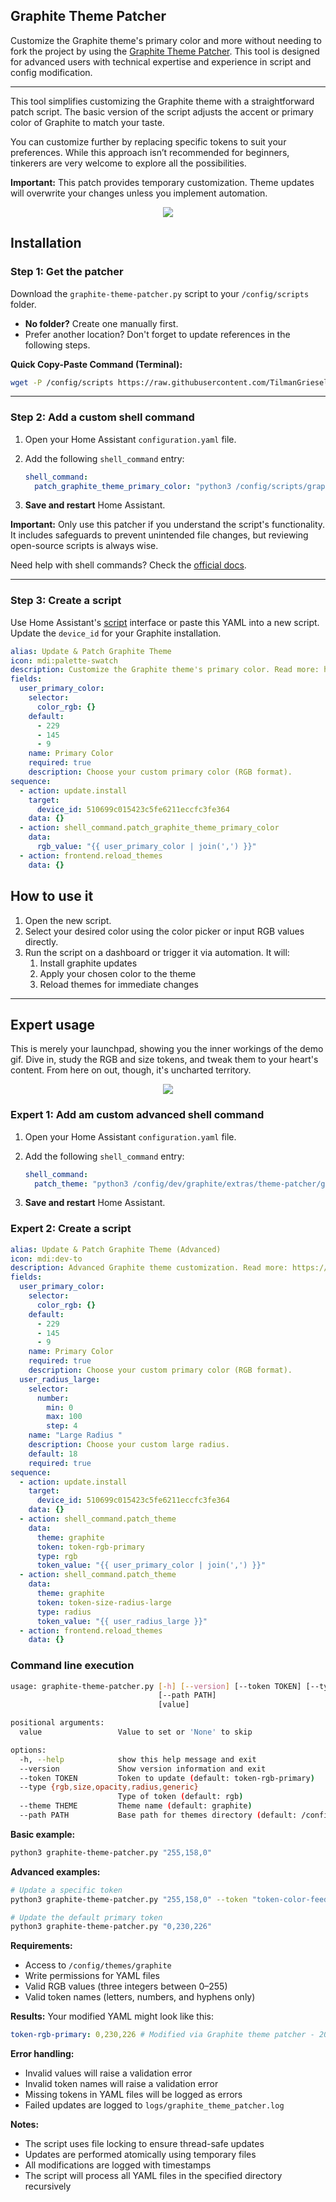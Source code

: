 ## Graphite Theme Patcher

Customize the Graphite theme's primary color and more without needing to fork the project by using the [Graphite Theme Patcher](https://github.com/TilmanGriesel/graphite/blob/main/extras/theme-patcher/README.md). This tool is designed for advanced users with technical expertise and experience in script and config modification.

---

This tool simplifies customizing the Graphite theme with a straightforward patch script. The basic version of the script adjusts the accent or primary color of Graphite to match your taste.

You can customize further by replacing specific tokens to suit your preferences. While this approach isn’t recommended for beginners, tinkerers are very welcome to explore all the possibilities.

**Important:** This patch provides temporary customization. Theme updates will overwrite your changes unless you implement automation.

<p align="center"><img src="https://raw.githubusercontent.com/TilmanGriesel/graphite/HEAD/docs/screenshots/graphite_theme_patcher_demo_accent.gif"/></p>

## Installation

### **Step 1: Get the patcher**

Download the `graphite-theme-patcher.py` script to your `/config/scripts` folder.

- **No folder?** Create one manually first.
- Prefer another location? Don't forget to update references in the following steps.

**Quick Copy-Paste Command (Terminal):**

```bash
wget -P /config/scripts https://raw.githubusercontent.com/TilmanGriesel/graphite/refs/heads/main/extras/theme-patcher/graphite-theme-patcher.py
```

---

### **Step 2: Add a custom shell command**

1. Open your Home Assistant `configuration.yaml` file.
1. Add the following `shell_command` entry:

   ```yaml
   shell_command:
     patch_graphite_theme_primary_color: "python3 /config/scripts/graphite-theme-patcher.py {{ rgb_value }}"
   ```

1. **Save and restart** Home Assistant.

**Important:** Only use this patcher if you understand the script's functionality. It includes safeguards to prevent unintended file changes, but reviewing open-source scripts is always wise.

Need help with shell commands? Check the [official docs](https://www.home-assistant.io/integrations/shell_command/).

---

### **Step 3: Create a script**

Use Home Assistant's [script](https://my.home-assistant.io/redirect/scripts/) interface or paste this YAML into a new script. Update the `device_id` for your Graphite installation.

```yaml
alias: Update & Patch Graphite Theme
icon: mdi:palette-swatch
description: Customize the Graphite theme's primary color. Read more: https://github.com/TilmanGriesel/graphite/tree/main/extras/theme-patcher
fields:
  user_primary_color:
    selector:
      color_rgb: {}
    default:
      - 229
      - 145
      - 9
    name: Primary Color
    required: true
    description: Choose your custom primary color (RGB format).
sequence:
  - action: update.install
    target:
      device_id: 510699c015423c5fe6211eccfc3fe364
    data: {}
  - action: shell_command.patch_graphite_theme_primary_color
    data:
      rgb_value: "{{ user_primary_color | join(',') }}"
  - action: frontend.reload_themes
    data: {}
```

## **How to use it**

1. Open the new script.
1. Select your desired color using the color picker or input RGB values directly.
1. Run the script on a dashboard or trigger it via automation. It will:
   1. Install graphite updates
   2. Apply your chosen color to the theme
   3. Reload themes for immediate changes

---

## **Expert usage**

This is merely your launchpad, showing you the inner workings of the demo gif. Dive in, study the RGB and size tokens, and tweak them to your heart's content. From here on out, though, it's uncharted territory.

<p align="center"><img src="https://raw.githubusercontent.com/TilmanGriesel/graphite/HEAD/docs/screenshots/graphite_theme_patcher_demo_advanced.gif"/></p>

### **Expert 1: Add am custom advanced shell command**

1. Open your Home Assistant `configuration.yaml` file.
1. Add the following `shell_command` entry:

   ```yaml
   shell_command:
     patch_theme: "python3 /config/dev/graphite/extras/theme-patcher/graphite-theme-patcher.py --theme {{ theme }} --token {{ token }} --type {{ type }} {{ token_value }}"
   ```

1. **Save and restart** Home Assistant.

### **Expert 2: Create a script**

```yaml
alias: Update & Patch Graphite Theme (Advanced)
icon: mdi:dev-to
description: Advanced Graphite theme customization. Read more: https://github.com/TilmanGriesel/graphite/tree/main/extras/theme-patcher
fields:
  user_primary_color:
    selector:
      color_rgb: {}
    default:
      - 229
      - 145
      - 9
    name: Primary Color
    required: true
    description: Choose your custom primary color (RGB format).
  user_radius_large:
    selector:
      number:
        min: 0
        max: 100
        step: 4
    name: "Large Radius "
    description: Choose your custom large radius.
    default: 18
    required: true
sequence:
  - action: update.install
    target:
      device_id: 510699c015423c5fe6211eccfc3fe364
    data: {}
  - action: shell_command.patch_theme
    data:
      theme: graphite
      token: token-rgb-primary
      type: rgb
      token_value: "{{ user_primary_color | join(',') }}"
  - action: shell_command.patch_theme
    data:
      theme: graphite
      token: token-size-radius-large
      type: radius
      token_value: "{{ user_radius_large }}"
  - action: frontend.reload_themes
    data: {}
```

### Command line execution

```bash
usage: graphite-theme-patcher.py [-h] [--version] [--token TOKEN] [--type {rgb,size,opacity,radius,generic}] [--theme THEME]
                                 [--path PATH]
                                 [value]

positional arguments:
  value                 Value to set or 'None' to skip

options:
  -h, --help            show this help message and exit
  --version             Show version information and exit
  --token TOKEN         Token to update (default: token-rgb-primary)
  --type {rgb,size,opacity,radius,generic}
                        Type of token (default: rgb)
  --theme THEME         Theme name (default: graphite)
  --path PATH           Base path for themes directory (default: /config/themes)
```

**Basic example:**

```bash
python3 graphite-theme-patcher.py "255,158,0"
```

**Advanced examples:**

```bash
# Update a specific token
python3 graphite-theme-patcher.py "255,158,0" --token "token-color-feedback-info"

# Update the default primary token
python3 graphite-theme-patcher.py "0,230,226"
```

**Requirements:**

- Access to `/config/themes/graphite`
- Write permissions for YAML files
- Valid RGB values (three integers between 0–255)
- Valid token names (letters, numbers, and hyphens only)

**Results:** Your modified YAML might look like this:

```yaml
token-rgb-primary: 0,230,226 # Modified via Graphite theme patcher - 2024-11-17 10:59:12
```

**Error handling:**

- Invalid values will raise a validation error
- Invalid token names will raise a validation error
- Missing tokens in YAML files will be logged as errors
- Failed updates are logged to `logs/graphite_theme_patcher.log`

**Notes:**

- The script uses file locking to ensure thread-safe updates
- Updates are performed atomically using temporary files
- All modifications are logged with timestamps
- The script will process all YAML files in the specified directory recursively
